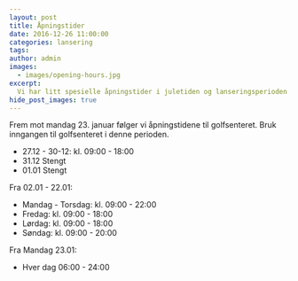 ```yaml
---
layout: post
title: Åpningstider
date: 2016-12-26 11:00:00
categories: lansering
tags:
author: admin
images:
  - images/opening-hours.jpg
excerpt:
  Vi har litt spesielle åpningstider i juletiden og lanseringsperioden.
hide_post_images: true
---
```


Frem mot mandag 23. januar følger vi åpningstidene til golfsenteret. Bruk inngangen til golfsenteret i denne perioden.

* 27.12 - 30-12: kl. 09:00 - 18:00
* 31.12 Stengt
* 01.01 Stengt

Fra 02.01 - 22.01:

* Mandag - Torsdag: kl. 09:00 - 22:00
* Fredag: kl. 09:00 - 18:00
* Lørdag: kl. 09:00 - 18:00
* Søndag: kl. 09:00 - 20:00

Fra Mandag 23.01:

* Hver dag 06:00 - 24:00
